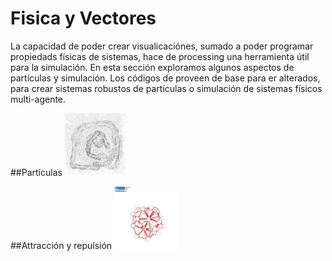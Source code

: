# Fisica y Vectores

La capacidad de poder crear visualicaciónes, sumado a poder programar propiedads físicas de sistemas, hace de processing una herramienta útil para la simulación.  En esta sección exploramos algunos aspectos de partículas y simulación.  Los códigos de proveen de base para er alterados, para crear sistemas robustos de partículas o simulación de sistemas físicos multi-agente.

##Partículas
<img src="https://github.com/ProcessingTEC/Fisica-y-Vectores/blob/master/P_S4_Particles1/particles1.png" width="100">

##Attracción y repulsión
<img src="https://github.com/ProcessingTEC/Fisica-y-Vectores/blob/master/P_S4_Attraction1/attractor.png" width="100">
